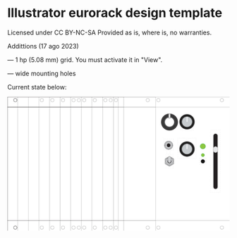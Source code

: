 # Illustrator eurorack design template
Licensed under CC BY-NC-SA
Provided as is, where is, no warranties.

Addittions (17 ago 2023)

— 1 hp (5.08 mm) grid.
You must activate it in "View".

— wide mounting holes

Current state below:

![image](/eurorack_vector_template.jpg)
